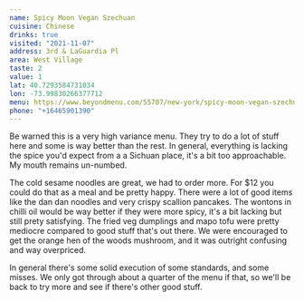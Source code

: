 ```yaml
---
name: Spicy Moon Vegan Szechuan
cuisine: Chinese
drinks: true
visited: "2021-11-07"
address: 3rd & LaGuardia Pl
area: West Village
taste: 2
value: 1
lat: 40.7293584731034
lon: -73.99830266377712
menu: https://www.beyondmenu.com/55707/new-york/spicy-moon-vegan-szechuan-new-york-10012.aspx
phone: "+16465901390"
---
```


Be warned this is a very high variance menu. They try to do a lot of stuff here and some is way better than the rest. In general, everything is lacking the spice you'd expect from a a Sichuan place, it's a bit too approachable. My mouth remains un-numbed.

The cold sesame noodles are great, we had to order more. For $12 you could do that as a meal and be pretty happy. There were a lot of good items like the dan dan noodles and very crispy scallion pancakes. The wontons in chilli oil would be way better if they were more spicy, it's a bit lacking but still prety satisfying. The fried veg dumplings and mapo tofu were pretty mediocre compared to good stuff that's out there. We were encouraged to get the orange hen of the woods mushroom, and it was outright confusing and way overpriced.

In general there's some solid execution of some standards, and some misses. We only got through about a quarter of the menu if that, so we'll be back to try more and see if there's other good stuff.
